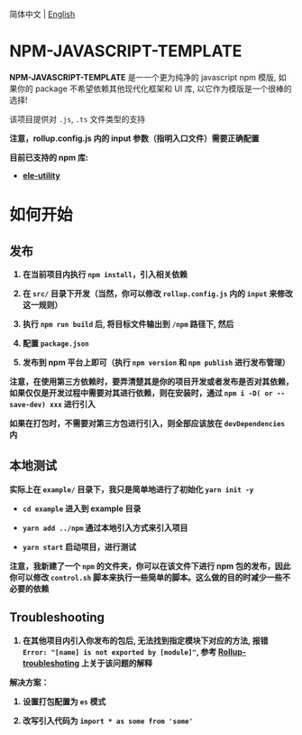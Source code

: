简体中文 | [English](./README.md)

# NPM-JAVASCRIPT-TEMPLATE

<b>NPM-JAVASCRIPT-TEMPLATE</b> 是一一个更为纯净的 javascript npm 模版, 如果你的 package 不希望依赖其他现代化框架和 UI 库, 以它作为模版是一个很棒的选择!

该项目提供对 `.js`, `.ts` 文件类型的支持

<b>注意，rollup.config.js 内的 input 参数（指明入口文件）需要正确配置<b>

目前已支持的 npm 库:

- [ele-utility](https://www.npmjs.com/package/ele-utility)


# 如何开始

## 发布

1. 在当前项目内执行 `npm install`，引入相关依赖

2. 在 `src/` 目录下开发（当然，你可以修改 `rollup.config.js` 内的 `input` 来修改这一规则）

3. 执行 `npm run build` 后, 将目标文件输出到 `/npm` 路径下, 然后

4. 配置 `package.json`

5. 发布到 npm 平台上即可（执行 `npm version` 和 `npm publish` 进行发布管理）

<b>注意，在使用第三方依赖时，要弄清楚其是你的项目开发或者发布是否对其依赖，如果仅仅是开发过程中需要对其进行依赖，则在安装时，通过 `npm i -D( or --save-dev) xxx` 进行引入</b>

<b>如果在打包时，不需要对第三方包进行引入，则全部应该放在 `devDependencies` 内</b>

## 本地测试

实际上在 `example/` 目录下，我只是简单地进行了初始化 `yarn init -y`

- `cd example` 进入到 example 目录

- `yarn add ../npm` 通过本地引入方式来引入项目

- `yarn start` 启动项目，进行测试

注意，我新建了一个 `npm` 的文件夹，你可以在该文件下进行 npm 包的发布，因此你可以修改 `control.sh` 脚本来执行一些简单的脚本。这么做的目的时减少一些不必要的依赖


## Troubleshooting

1. 在其他项目内引入你发布的包后, 无法找到指定模块下对应的方法, 报错 `Error: "[name] is not exported by [module]"`, 参考 [Rollup-troubleshoting](https://rollupjs.org/guide/en/#error-name-is-not-exported-by-module) 上关于该问题的解释

解决方案：

1. 设置打包配置为 `es` 模式

2. 改写引入代码为 `import * as some from 'some'`
